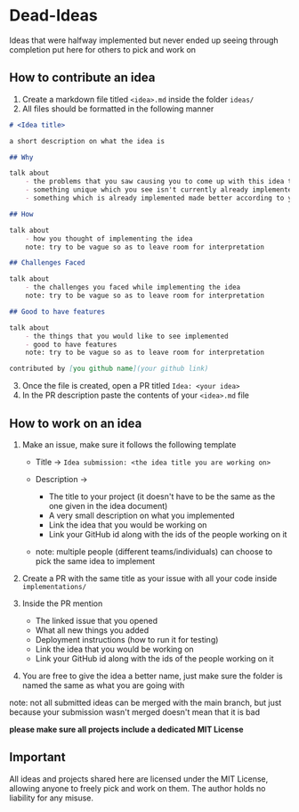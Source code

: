 # Dead-Ideas

Ideas that were halfway implemented but never ended up seeing through completion put here for others to pick and work on

## How to contribute an idea

1. Create a markdown file titled `<idea>.md` inside the folder `ideas/`
2. All files should be formatted in the following manner 

```md 
# <Idea title>

a short description on what the idea is 

## Why

talk about 
    - the problems that you saw causing you to come up with this idea to solve it 
    - something unique which you see isn't currently already implemented
    - something which is already implemented made better according to you

## How 

talk about 
    - how you thought of implementing the idea
    note: try to be vague so as to leave room for interpretation

## Challenges Faced

talk about 
    - the challenges you faced while implementing the idea
    note: try to be vague so as to leave room for interpretation

## Good to have features

talk about 
    - the things that you would like to see implemented
    - good to have features
    note: try to be vague so as to leave room for interpretation

contributed by [you github name](your github link)
```
3. Once the file is created, open a PR titled `Idea: <your idea>`
4. In the PR description paste the contents of your `<idea>.md` file

## How to work on an idea

1. Make an issue, make sure it follows the following template
    - Title -> `Idea submission: <the idea title you are working on>`
    - Description ->
        - The title to your project (it doesn't have to be the same as the one given in the idea document)
        - A very small description on what you implemented 
        - Link the idea that you would be working on 
        - Link your GitHub id along with the ids of the people working on it

    - note: multiple people (different teams/individuals) can choose to pick the same idea to implement

2. Create a PR with the same title as your issue with all your code inside `implementations/`
3. Inside the PR mention
    - The linked issue that you opened 
    - What all new things you added
    - Deployment instructions (how to run it for testing)
    - Link the idea that you would be working on 
    - Link your GitHub id along with the ids of the people working on it
4. You are free to give the idea a better name, just make sure the folder is named the same as what you are going with

note: not all submitted ideas can be merged with the main branch, but just because your submission wasn't merged doesn't mean that it is bad

**please make sure all projects include a dedicated MIT License**

## Important

All ideas and projects shared here are licensed under the MIT License, allowing anyone to freely pick and work on them. The author holds no liability for any misuse.
